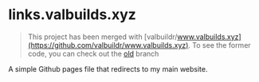 # links.valbuilds.xyz

> This project has been merged with [valbuildr/www.valbuilds.xyz](https://github.com/valbuildr/www.valbuilds.xyz). To see the former code, you can check out the [old](https://github.com/valbuildr/links.valbuilds.xyz/tree/old) branch

A simple Github pages file that redirects to my main website.
